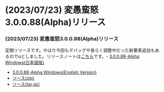 # (2023/07/23) 変愚蛮怒3.0.0.88(Alpha)リリース

### (2023/07/23) 変愚蛮怒3.0.0.88(Alpha)リリース
定期リリースです。やはり今回もデバッグや長らく調整中だった新要素追加もあるのでαとしました。リリースノートは[こちら](https://github.com/hengband/hengband/releases/tag/3.0.0.88-alpha)です。- [3.0.0.88-Alpha Windows(日本語版)](https://github.com/hengband/hengband/releases/download/3.0.0.88-alpha/Hengband-3.0.0.88-Alpha-jp.zip)
- [3.0.0.88-Alpha Windows(English Version)](https://github.com/hengband/hengband/releases/download/3.0.0.88-alpha/Hengband-3.0.0.88-Alpha-en.zip)
- [ソース(zip)](https://github.com/hengband/hengband/archive/refs/tags/3.0.0.88-alpha.zip)
- [ソース(tar.gz)](https://github.com/hengband/hengband/archive/refs/tags/3.0.0.88-alpha.tar.gz)

